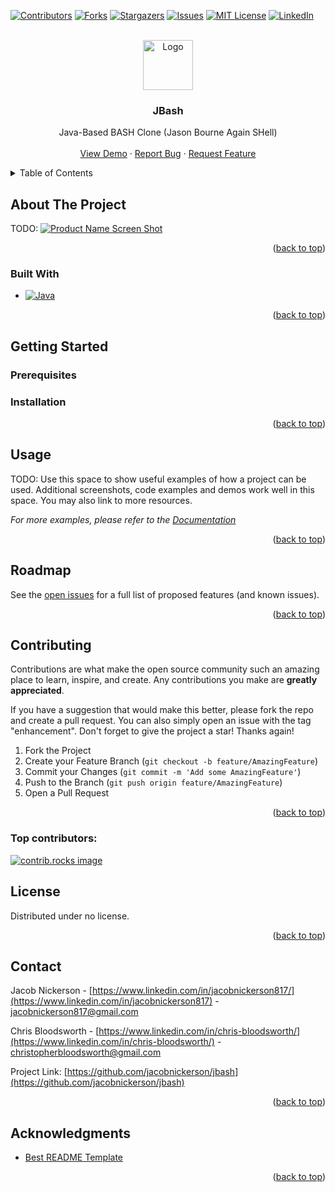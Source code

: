 <!-- PROJECT SHIELDS -->
<!--
*** I'm using markdown "reference style" links for readability.
*** Reference links are enclosed in brackets [ ] instead of parentheses ( ).
*** See the bottom of this document for the declaration of the reference variables
*** for contributors-url, forks-url, etc. This is an optional, concise syntax you may use.
*** https://www.markdownguide.org/basic-syntax/#reference-style-links
-->
[![Contributors][contributors-shield]][contributors-url]
[![Forks][forks-shield]][forks-url]
[![Stargazers][stars-shield]][stars-url]
[![Issues][issues-shield]][issues-url]
[![MIT License][license-shield]][license-url]
[![LinkedIn][linkedin-shield]][linkedin-url]



<!-- PROJECT LOGO -->
<br />
<div align="center">
  <a href="https://github.com/jacobnickerson/jbash">
    <img src="images/logo.png" alt="Logo" width="80" height="80">
  </a>

<h3 align="center">JBash</h3>

  <p align="center">
    Java-Based BASH Clone (Jason Bourne Again SHell)
    <br />
    <br />
    <a href="https://github.com/jacobnickerson/jbash">View Demo</a>
    ·
    <a href="https://github.com/jacobnickerson/jbash/issues/new?labels=bug&template=bug-report---.md">Report Bug</a>
    ·
    <a href="https://github.com/jacobnickerson/jbash/issues/new?labels=enhancement&template=feature-request---.md">Request Feature</a>
  </p>
</div>



<!-- TABLE OF CONTENTS -->
<details>
  <summary>Table of Contents</summary>
  <ol>
    <li>
      <a href="#about-the-project">About The Project</a>
      <ul>
        <li><a href="#built-with">Built With</a></li>
      </ul>
    </li>
    <li>
      <a href="#getting-started">Getting Started</a>
      <ul>
        <li><a href="#prerequisites">Prerequisites</a></li>
        <li><a href="#installation">Installation</a></li>
      </ul>
    </li>
    <li><a href="#usage">Usage</a></li>
    <li><a href="#roadmap">Roadmap</a></li>
    <li><a href="#contributing">Contributing</a></li>
    <li><a href="#license">License</a></li>
    <li><a href="#contact">Contact</a></li>
    <li><a href="#acknowledgments">Acknowledgments</a></li>
  </ol>
</details>



<!-- ABOUT THE PROJECT -->
## About The Project

TODO:
[![Product Name Screen Shot][product-screenshot]](https://example.com)



<p align="right">(<a href="#readme-top">back to top</a>)</p>



### Built With

* [![Java][Java.com]][Java-url]

<p align="right">(<a href="#readme-top">back to top</a>)</p>



<!-- GETTING STARTED -->
## Getting Started


### Prerequisites


### Installation


<p align="right">(<a href="#readme-top">back to top</a>)</p>



<!-- USAGE EXAMPLES -->
## Usage

TODO: Use this space to show useful examples of how a project can be used. Additional screenshots, code examples and demos work well in this space. You may also link to more resources.

_For more examples, please refer to the [Documentation](https://example.com)_

<p align="right">(<a href="#readme-top">back to top</a>)</p>



<!-- ROADMAP -->
## Roadmap



See the [open issues](https://github.com/jacobnickerson/jbash/issues) for a full list of proposed features (and known issues).

<p align="right">(<a href="#readme-top">back to top</a>)</p>



<!-- CONTRIBUTING -->
## Contributing

Contributions are what make the open source community such an amazing place to learn, inspire, and create. Any contributions you make are **greatly appreciated**.

If you have a suggestion that would make this better, please fork the repo and create a pull request. You can also simply open an issue with the tag "enhancement".
Don't forget to give the project a star! Thanks again!

1. Fork the Project
2. Create your Feature Branch (`git checkout -b feature/AmazingFeature`)
3. Commit your Changes (`git commit -m 'Add some AmazingFeature'`)
4. Push to the Branch (`git push origin feature/AmazingFeature`)
5. Open a Pull Request

<p align="right">(<a href="#readme-top">back to top</a>)</p>

### Top contributors:

<a href="https://github.com/jacobnickerson/jbash/graphs/contributors">
  <img src="https://contrib.rocks/image?repo=jacobnickerson/jbash" alt="contrib.rocks image" />
</a>



<!-- LICENSE -->
## License

Distributed under no license.

<p align="right">(<a href="#readme-top">back to top</a>)</p>



<!-- CONTACT -->
## Contact

Jacob Nickerson - [https://www.linkedin.com/in/jacobnickerson817/](https://www.linkedin.com/in/jacobnickerson817) - jacobnickerson817@gmail.com

Chris Bloodsworth - [https://www.linkedin.com/in/chris-bloodsworth/](https://www.linkedin.com/in/chris-bloodsworth/) - christopherbloodsworth@gmail.com

Project Link: [https://github.com/jacobnickerson/jbash](https://github.com/jacobnickerson/jbash)

<p align="right">(<a href="#readme-top">back to top</a>)</p>



<!-- ACKNOWLEDGMENTS -->
## Acknowledgments

* [Best README Template](https://github.com/othneildrew/Best-README-Template/)

<p align="right">(<a href="#readme-top">back to top</a>)</p>



<!-- MARKDOWN LINKS & IMAGES -->
<!-- https://www.markdownguide.org/basic-syntax/#reference-style-links -->
[contributors-shield]: https://img.shields.io/github/contributors/jacobnickerson/jbash.svg?style=for-the-badge
[contributors-url]: https://github.com/jacobnickerson/jbash/graphs/contributors
[forks-shield]: https://img.shields.io/github/forks/jacobnickerson/jbash.svg?style=for-the-badge
[forks-url]: https://github.com/jacobnickerson/jbash/network/members
[stars-shield]: https://img.shields.io/github/stars/jacobnickerson/jbash.svg?style=for-the-badge
[stars-url]: https://github.com/jacobnickerson/jbash/stargazers
[issues-shield]: https://img.shields.io/github/issues/jacobnickerson/jbash.svg?style=for-the-badge
[issues-url]: https://github.com/jacobnickerson/jbash/issues
[license-shield]: https://img.shields.io/github/license/jacobnickerson/jbash.svg?style=for-the-badge
[license-url]: https://github.com/jacobnickerson/jbash/blob/master/LICENSE.txt
[linkedin-shield]: https://img.shields.io/badge/-LinkedIn-black.svg?style=for-the-badge&logo=linkedin&colorB=555
[linkedin-url]: https://linktr.ee/javabash
[product-screenshot]: images/screenshot.png
[Java.com]: https://img.shields.io/badge/Java-ED8B00?style=for-the-badge&logo=openjdk&logoColor=white
[Java-url]:  https:://www.java.com/
